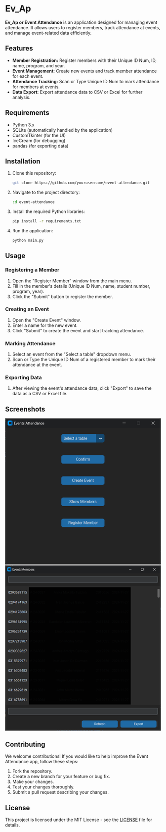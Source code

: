 # Ev_Ap

**Ev_Ap or Event Attendance** is an application designed for managing event attendance. It allows users to register members, track attendance at events, and manage event-related data efficiently.

## Features

- **Member Registration:** Register members with their Unique ID Num, ID, name, program, and year.
- **Event Management:** Create new events and track member attendance for each event.
- **Attendance Tracking:** Scan or Type Unique ID Num to mark attendance for members at events.
- **Data Export:** Export attendance data to CSV or Excel for further analysis.

## Requirements

- Python 3.x
- SQLite (automatically handled by the application)
- CustomTkinter (for the UI)
- IceCream (for debugging)
- pandas (for exporting data)

## Installation

1. Clone this repository:
    ```bash
    git clone https://github.com/yourusername/event-attendance.git
    ```

2. Navigate to the project directory:
    ```bash
    cd event-attendance
    ```

3. Install the required Python libraries:
    ```bash
    pip install -r requirements.txt
    ```

4. Run the application:
    ```bash
    python main.py
    ```

## Usage

### Registering a Member

1. Open the "Register Member" window from the main menu.
2. Fill in the member's details (Unique ID Num, name, student number, program, year).
3. Click the "Submit" button to register the member.

### Creating an Event

1. Open the "Create Event" window.
2. Enter a name for the new event.
3. Click "Submit" to create the event and start tracking attendance.

### Marking Attendance

1. Select an event from the "Select a table" dropdown menu.
2. Scan or Type the Unique ID Num of a registered member to mark their attendance at the event.

### Exporting Data

1. After viewing the event's attendance data, click "Export" to save the data as a CSV or Excel file.

## Screenshots

![Event Attendance Screenshot](Screenshots/main.png)
![Member List Screenshot](Screenshots/memberList.png)

## Contributing

We welcome contributions! If you would like to help improve the Event Attendance app, follow these steps:

1. Fork the repository.
2. Create a new branch for your feature or bug fix.
3. Make your changes.
4. Test your changes thoroughly.
5. Submit a pull request describing your changes.

## License

This project is licensed under the MIT License - see the [LICENSE](LICENSE) file for details.
